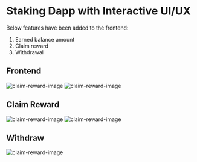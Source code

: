 # Staking Dapp with Interactive UI/UX

Below features have been added to the frontend:

1. Earned balance amount
2. Claim reward
3. Withdrawal

## Frontend
![claim-reward-image](https://photos.google.com/photo/AF1QipNqKeEo8V6JDQ5FEnRiYuMmSwGs-KzUmciZrOwl "Claim Reward 1")
![claim-reward-image](https://photos.google.com/photo/AF1QipMQZ2pOJLy-JLQfNBwLSwMn6BBjJygflm49hqvP "Claim Reward 2")

## Claim Reward
![claim-reward-image](https://photos.google.com/photo/AF1QipNkJfx2voWz14ElTsAt09aSB6PsWA-jIN99Ow60 "Claim Reward 1")
![claim-reward-image](https://photos.google.com/photo/AF1QipNom3PpQTeyjv0cuh_zkowj9fuTB7ex58OABZux "Claim Reward 2")

## Withdraw
![claim-reward-image](https://photos.google.com/photo/AF1QipOf8oqnEkdNC3p7vp9VHP5wICtLAO_pl8jAZX-2 "Claim Reward 1")